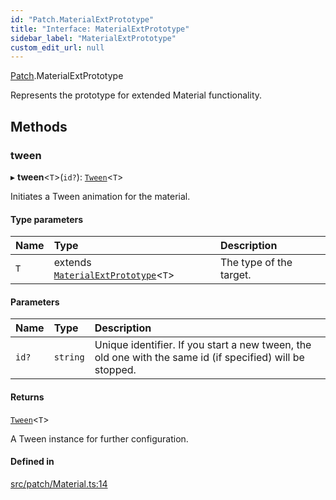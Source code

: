 ```yaml
---
id: "Patch.MaterialExtPrototype"
title: "Interface: MaterialExtPrototype"
sidebar_label: "MaterialExtPrototype"
custom_edit_url: null
---
```


[Patch](../namespaces/Patch.md).MaterialExtPrototype

Represents the prototype for extended Material functionality.

## Methods

### tween

▸ **tween**<`T`\>(`id?`): [`Tween`](../classes/Tweening.Tween.md)<`T`\>

Initiates a Tween animation for the material.

#### Type parameters

| Name | Type | Description |
| :------ | :------ | :------ |
| `T` | extends [`MaterialExtPrototype`](Patch.MaterialExtPrototype.md)<`T`\> | The type of the target. |

#### Parameters

| Name | Type | Description |
| :------ | :------ | :------ |
| `id?` | `string` | Unique identifier. If you start a new tween, the old one with the same id (if specified) will be stopped. |

#### Returns

[`Tween`](../classes/Tweening.Tween.md)<`T`\>

A Tween instance for further configuration.

#### Defined in

[src/patch/Material.ts:14](https://github.com/agargaro/three.ez/blob/ddf86ba/src/patch/Material.ts#L14)
